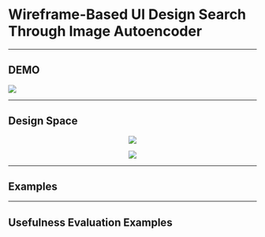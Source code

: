 Wireframe-Based UI Design Search Through Image Autoencoder
============================================================

****
## DEMO
[![](https://github.com/fsewae/fse_wae/blob/master/database_img/howdesign.png)](https://youtu.be/S9tQZWY1UrY "UI Design Search Demo")

----------
## Design Space
<p align="center"><img src="https://github.com/fsewae/fse_wae/blob/master/database_img/DesignSpace.png"></p>

<p align="center"><img src="https://github.com/fsewae/fse_wae/blob/master/database_img/database.png"></p>


----------
## Examples


----------
## Usefulness Evaluation Examples
